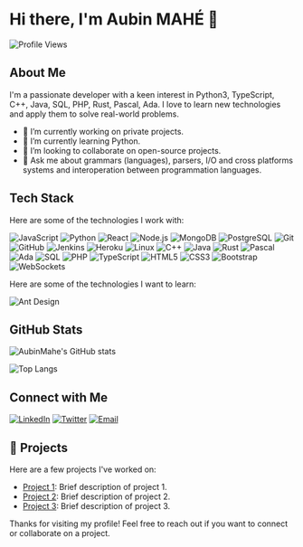 # Hi there, I'm Aubin MAHÉ 👋

![Profile Views](https://komarev.com/ghpvc/?username=AubinMahe&color=blue)

## About Me

I'm a passionate developer with a keen interest in Python3, TypeScript, C++, Java, SQL, PHP, Rust, Pascal, Ada. I love to learn new technologies and apply them to solve real-world problems.

- 🔭 I’m currently working on private projects.
- 🌱 I’m currently learning Python.
- 👯 I’m looking to collaborate on open-source projects.
- 💬 Ask me about grammars (languages), parsers, I/O and cross platforms systems and interoperation between programmation languages.

## Tech Stack

Here are some of the technologies I work with:

![JavaScript](https://img.shields.io/badge/-JavaScript-333333?style=flat&logo=javascript)
![Python](https://img.shields.io/badge/-Python-333333?style=flat&logo=python)
![React](https://img.shields.io/badge/-React-333333?style=flat&logo=react)
![Node.js](https://img.shields.io/badge/-Node.js-333333?style=flat&logo=node.js)
![MongoDB](https://img.shields.io/badge/-MongoDB-333333?style=flat&logo=mongodb)
![PostgreSQL](https://img.shields.io/badge/-PostgreSQL-333333?style=flat&logo=postgresql)
![Git](https://img.shields.io/badge/-Git-333333?style=flat&logo=git)
![GitHub](https://img.shields.io/badge/-GitHub-333333?style=flat&logo=github)
![Jenkins](https://img.shields.io/badge/-Jenkins-333333?style=flat&logo=jenkins)
![Heroku](https://img.shields.io/badge/-Heroku-333333?style=flat&logo=heroku)
![Linux](https://img.shields.io/badge/-Linux-333333?style=flat&logo=linux)
![C++](https://img.shields.io/badge/-C++-333333?style=flat&logo=c%2B%2B)
![Java](https://img.shields.io/badge/-Java-333333?style=flat&logo=java)
![Rust](https://img.shields.io/badge/-Rust-333333?style=flat&logo=rust)
![Pascal](https://img.shields.io/badge/-Pascal-333333?style=flat&logo=pascal)
![Ada](https://img.shields.io/badge/-Ada-333333?style=flat&logo=ada)
![SQL](https://img.shields.io/badge/-SQL-333333?style=flat&logo=sql)
![PHP](https://img.shields.io/badge/-PHP-333333?style=flat&logo=php)
![TypeScript](https://img.shields.io/badge/-TypeScript-333333?style=flat&logo=typescript)
![HTML5](https://img.shields.io/badge/-HTML5-333333?style=flat&logo=html5)
![CSS3](https://img.shields.io/badge/-CSS3-333333?style=flat&logo=css3)
![Bootstrap](https://img.shields.io/badge/-Bootstrap-333333?style=flat&logo=bootstrap)
![WebSockets](https://img.shields.io/badge/-WebSockets-333333?style=flat&logo=websockets)

Here are some of the technologies I want to learn:

![Ant Design](https://img.shields.io/badge/-Ant%20Design-333333?style=flat&logo=ant-design)

## GitHub Stats

![AubinMahe's GitHub stats](https://github-readme-stats.vercel.app/api?username=AubinMahe&show_icons=true&theme=radical)

![Top Langs](https://github-readme-stats.vercel.app/api/top-langs/?username=AubinMahe&layout=compact&theme=radical)

## Connect with Me

[![LinkedIn](https://img.shields.io/badge/-LinkedIn-0077B5?style=flat&logo=linkedin)](https://www.linkedin.com/in/your-profile)
[![Twitter](https://img.shields.io/badge/-Twitter-1DA1F2?style=flat&logo=twitter)](https://twitter.com/your-profile)
[![Email](https://img.shields.io/badge/-Email-D14836?style=flat&logo=gmail&logoColor=white)](mailto:your.email@example.com)

## 📂 Projects

Here are a few projects I've worked on:

- [Project 1](https://github.com/AubinMahe/project1): Brief description of project 1.
- [Project 2](https://github.com/AubinMahe/project2): Brief description of project 2.
- [Project 3](https://github.com/AubinMahe/project3): Brief description of project 3.

Thanks for visiting my profile! Feel free to reach out if you want to connect or collaborate on a project.
